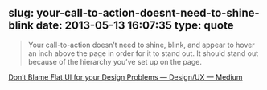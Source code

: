 slug: your-call-to-action-doesnt-need-to-shine-blink
date: 2013-05-13 16:07:35
type: quote
---

> Your call-to-action doesn’t need to shine, blink, and appear to hover an inch above the page in order for it to stand out. It should stand out because of the hierarchy you’ve set up on the page.

[Don’t Blame Flat UI for your Design Problems — Design/UX — Medium](https://medium.com/design-ux/3a69c61a8dd2)
